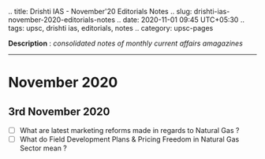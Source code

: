 .. title: Drishti IAS - November'20 Editorials Notes
.. slug: drishti-ias-november-2020-editorials-notes
.. date: 2020-11-01 09:45 UTC+05:30
.. tags: upsc, drishti ias, editorials, notes
.. category: upsc-pages

**Description** : *consolidated notes of monthly current affairs amagazines*
<!-- TEASER_END -->

***

# November 2020

##  3rd November 2020 
- [ ] What are latest marketing reforms made in regards to Natural Gas ?
- [ ] What do Field Development Plans & Pricing Freedom in Natural Gas Sector mean ?

